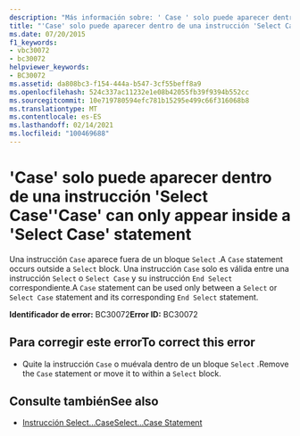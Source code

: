 ```yaml
---
description: "Más información sobre: ' Case ' solo puede aparecer dentro de una instrucción ' Select Case '"
title: "'Case' solo puede aparecer dentro de una instrucción 'Select Case'"
ms.date: 07/20/2015
f1_keywords:
- vbc30072
- bc30072
helpviewer_keywords:
- BC30072
ms.assetid: da808bc3-f154-444a-b547-3cf55beff8a9
ms.openlocfilehash: 524c337ac11232e1e08b42055fb39f9394b552cc
ms.sourcegitcommit: 10e719780594efc781b15295e499c66f316068b8
ms.translationtype: MT
ms.contentlocale: es-ES
ms.lasthandoff: 02/14/2021
ms.locfileid: "100469688"
---
```

# <a name="case-can-only-appear-inside-a-select-case-statement"></a><span data-ttu-id="8acf4-103">'Case' solo puede aparecer dentro de una instrucción 'Select Case'</span><span class="sxs-lookup"><span data-stu-id="8acf4-103">'Case' can only appear inside a 'Select Case' statement</span></span>

<span data-ttu-id="8acf4-104">Una instrucción `Case` aparece fuera de un bloque `Select` .</span><span class="sxs-lookup"><span data-stu-id="8acf4-104">A `Case` statement occurs outside a `Select` block.</span></span> <span data-ttu-id="8acf4-105">Una instrucción `Case` solo es válida entre una instrucción `Select` o `Select Case` y su instrucción `End Select` correspondiente.</span><span class="sxs-lookup"><span data-stu-id="8acf4-105">A `Case` statement can be used only between a `Select` or `Select Case` statement and its corresponding `End Select` statement.</span></span>  
  
 <span data-ttu-id="8acf4-106">**Identificador de error:** BC30072</span><span class="sxs-lookup"><span data-stu-id="8acf4-106">**Error ID:** BC30072</span></span>  
  
## <a name="to-correct-this-error"></a><span data-ttu-id="8acf4-107">Para corregir este error</span><span class="sxs-lookup"><span data-stu-id="8acf4-107">To correct this error</span></span>  
  
- <span data-ttu-id="8acf4-108">Quite la instrucción `Case` o muévala dentro de un bloque `Select` .</span><span class="sxs-lookup"><span data-stu-id="8acf4-108">Remove the `Case` statement or move it to within a `Select` block.</span></span>  
  
## <a name="see-also"></a><span data-ttu-id="8acf4-109">Consulte también</span><span class="sxs-lookup"><span data-stu-id="8acf4-109">See also</span></span>

- [<span data-ttu-id="8acf4-110">Instrucción Select...Case</span><span class="sxs-lookup"><span data-stu-id="8acf4-110">Select...Case Statement</span></span>](../language-reference/statements/select-case-statement.md)
